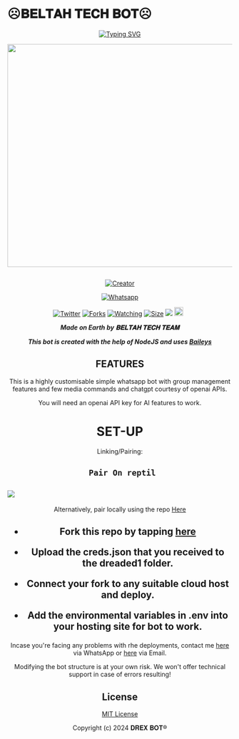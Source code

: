# ☹︎𝐁𝐄𝐋𝐓𝐀𝐇 𝐓𝐄𝐂𝐇 𝐁𝐎𝐓☹︎
<div align="center">
<a href="https://git.io/typing-svg"><img src="https://readme-typing-svg.demolab.com?font=Black+Ops+One&size=50&pause=1000&color=1BAFBAFF&center=true&width=910&height=100&lines=𝐁𝐄𝐋𝐓𝐀𝐇+𝐓𝐄𝐂𝐇+𝐁𝐎𝐓;A+WHATSAPP+BOT;CREATED+BY+BELTAH+TECH+TEAM" alt="Typing SVG" /></a>
  </p>
  
<p align="center">
<img src="https://telegra.ph/file/dcce2ddee6cc7597c859a.jpg" width="650" height="500"/>
</p>
<p align="center">
  <a href="#"><img src="http://readme-typing-svg.herokuapp.com?color=d1fa02&center=true&vCenter=true&multiline=false&lines=BELTAH-BOT+WHATSAPP+BOT" alt="">
</p>
<p align="center">
<a href="#"><img title="Creator" src="https://img.shields.io/badge/Creator-BELTAH TECH-red.svg?style=for-the-badge&logo=github"></a>
</p>
<p align="center">
<a href="'https://wa.me/254114141192yoh+𝐁𝐞𝐥𝐭𝐚𝐡 𝐊𝐄⸼ +nishow+venye+nitadeploy+beltah-ai'"><img title="Whatsapp" src="'https://wa.me/254114141192yoh+𝐁𝐞𝐥𝐭𝐚𝐡 𝐊𝐄⸼ +nishow+venye+nitadeploy+beltah-ai'?color=green&style=flat-square"></a>
  
<a href="https://wa.me/254114141192yoh+𝐁𝐞𝐥𝐭𝐚𝐡 𝐊𝐄⸼"><img title="Twitter" src="https://x.com/NSirm5?s=09?color=black&style=flat-square"></a>
<a href="https://github.com/Beltahmd/beltahAI/network/members"><img title="Forks" src="https://img.shields.io/github/fork/drexmose/drex-ai?color=yellow&style=flat-square"></a>
<a href="https://github.com/Beltahmd/beltahAI/watchers"><img title="Watching" src="https://img.shields.io/github/watchers/drexmose/drex-ai?label=Watchers&color=red&style=flat-square"></a>
<a href="https://github.com/Beltahmd/beltahAI/"><img title="Size" src="https://img.shields.io/github/repo-size/AlipBot/Api-Alpis?style=flat-square&color=darkred"></a>
<a href="https://hits.seeyoufarm.com"><img src="https://hits.seeyoufarm.com/api/count/incr/badge.svg?url=https://github.com/Beltahmd/beltahAI/%2Fhit-counter&count_bg=%2379C83D&title_bg=%23555555&icon=probot.svg&icon_color=%2304FF00&title=hits&edge_flat=false"/></a>
<a href="https://github.com/Beltahmd/beltahAI/graphs/commit-activity"><img height="20" src="https://img.shields.io/badge/Maintained-No-red.svg"></a>&nbsp;&nbsp;
</p>


***Made on Earth by 𝐁𝐄𝐋𝐓𝐀𝐇 𝐓𝐄𝐂𝐇 𝐓𝐄𝐀𝐌***


***This bot is created with the help of NodeJS and uses [Baileys](https://github.com/adiwajshing/Baileys)***

## FEATURES
This is a highly customisable simple whatsapp bot with group management features and few media commands and chatgpt courtesy of openai APIs.

You will need an openai API key for AI features to work.

# SET-UP

Linking/Pairing:


## ` Pair On reptil`
<h2 align="left">  <a href="https://replit.com/@beltahv17/Pairing-devilbot"><img src="https://repl.it/badge/github/quiec/whatsasena" />
</a>
</h2>

Alternatively, pair locally using the repo [Here](https://github.com/Fortunatusmokaya/DREADED-PAIRING)

    
<h2 align="center">   



    
<h2 align="center">   

- Fork this repo by tapping  [here](https://github.com/Beltahmd/beltahAI/fork)


- Upload the creds.json that you received to the dreaded1 folder.

- Connect your fork to any suitable cloud host and deploy.

- Add the environmental variables in .env into your hosting site for bot to work.
</h2>
 
     

    
 



Incase you're facing any problems with rhe deployments, contact me  [here](https://wa.me/254102074064) via WhatsApp or [here](darkintent120@gmail.com) via Email.

Modifying the bot structure is at your own risk. We won't offer technical support in case of errors resulting!


## License

[MIT License](https://https://github.com/drexmose/Cdrex-ai/blob/main/LICENSE)

Copyright (c) 2024 𝐃𝐑𝐄𝐗 𝐁𝐎𝐓®

